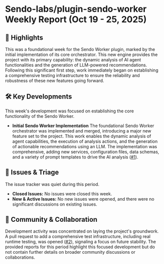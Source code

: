 # Sendo-labs/plugin-sendo-worker Weekly Report (Oct 19 - 25, 2025)

## 🚀 Highlights
This was a foundational week for the Sendo Worker plugin, marked by the initial implementation of its core orchestrator. This new engine provides the project with its primary capability: the dynamic analysis of AI agent functionalities and the generation of LLM-powered recommendations. Following this significant first step, work immediately began on establishing a comprehensive testing infrastructure to ensure the reliability and robustness of these new features going forward.

## 🛠️ Key Developments
This week's development was focused on establishing the core functionality of the Sendo Worker.

- **Initial Sendo Worker Implementation**
  The foundational Sendo Worker orchestrator was implemented and merged, introducing a major new feature set to the project. This work enables the dynamic analysis of agent capabilities, the execution of analysis actions, and the generation of actionable recommendations using an LLM. The implementation was comprehensive, adding new services, configuration files, data schemas, and a variety of prompt templates to drive the AI analysis ([#1](https://github.com/Sendo-labs/plugin-sendo-worker/pull/1)).

## 🐛 Issues & Triage
The issue tracker was quiet during this period.

- **Closed Issues:** No issues were closed this week.
- **New & Active Issues:** No new issues were opened, and there were no significant discussions on existing issues.

## 💬 Community & Collaboration
Development activity was concentrated on laying the project's groundwork. A pull request to add a comprehensive test infrastructure, including real runtime testing, was opened ([#2](https://github.com/Sendo-labs/plugin-sendo-worker/pull/2)), signaling a focus on future stability. The provided reports for this period highlight this focused development but do not contain further details on broader community discussions or collaborations.